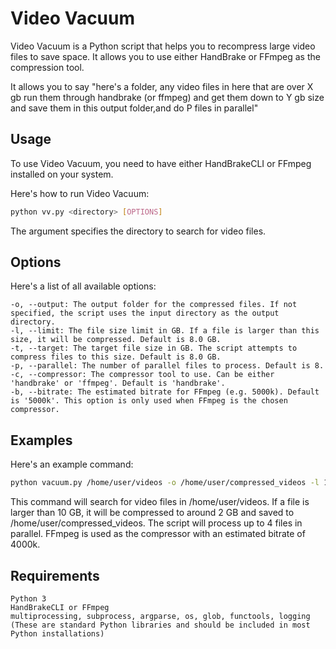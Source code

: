 # Video Vacuum

Video Vacuum is a Python script that helps you to recompress large video files to save space. It allows you to use either HandBrake or FFmpeg as the compression tool.

It allows you to say "here's a folder, any video files in here that are over X gb run them through handbrake (or ffmpeg) and get them down to Y gb size and save them in this output folder,and do P files in parallel"

## Usage

To use Video Vacuum, you need to have either HandBrakeCLI or FFmpeg installed on your system.

Here's how to run Video Vacuum:

```bash
python vv.py <directory> [OPTIONS]
```

The <directory> argument specifies the directory to search for video files.


## Options

Here's a list of all available options:

    -o, --output: The output folder for the compressed files. If not specified, the script uses the input directory as the output directory.
    -l, --limit: The file size limit in GB. If a file is larger than this size, it will be compressed. Default is 8.0 GB.
    -t, --target: The target file size in GB. The script attempts to compress files to this size. Default is 8.0 GB.
    -p, --parallel: The number of parallel files to process. Default is 8.
    -c, --compressor: The compressor tool to use. Can be either 'handbrake' or 'ffmpeg'. Default is 'handbrake'.
    -b, --bitrate: The estimated bitrate for FFmpeg (e.g. 5000k). Default is '5000k'. This option is only used when FFmpeg is the chosen compressor.


## Examples

Here's an example command:

```bash
python vacuum.py /home/user/videos -o /home/user/compressed_videos -l 10.0 -t 2.0 -p 4 -c ffmpeg -b 4000k
```

This command will search for video files in /home/user/videos. If a file is larger than 10 GB, it will be compressed to around 2 GB and saved to /home/user/compressed_videos. The script will process up to 4 files in parallel. FFmpeg is used as the compressor with an estimated bitrate of 4000k.

## Requirements

    Python 3
    HandBrakeCLI or FFmpeg
    multiprocessing, subprocess, argparse, os, glob, functools, logging (These are standard Python libraries and should be included in most Python installations)